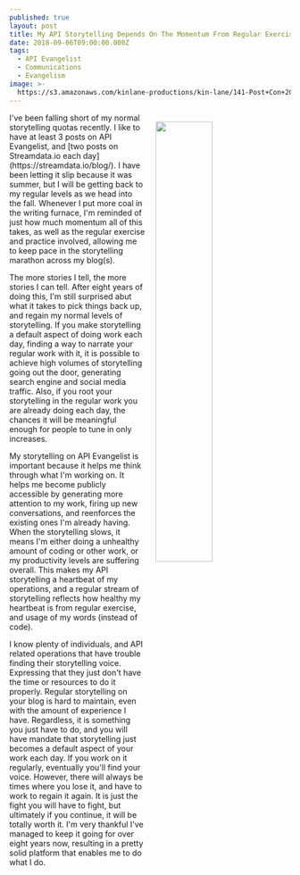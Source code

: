 ```yaml
---
published: true
layout: post
title: My API Storytelling Depends On The Momentum From Regular Exercise And Practice
date: 2018-09-06T09:00:00.000Z
tags:
  - API Evangelist
  - Communications
  - Evangelism
image: >-
  https://s3.amazonaws.com/kinlane-productions/kin-lane/141-Post+Con+2018-Speakers.jpg
---
```

<p><img src="{{ page.image }}" width="45%" align="right" style="padding: 15px;" /></p>I've been falling short of my normal storytelling quotas recently. I like to have at least 3 posts on API Evangelist, and [two posts on Streamdata.io each day](https://streamdata.io/blog/). I have been letting it slip because it was summer, but I will be getting back to my regular levels as we head into the fall. Whenever I put more coal in the writing furnace, I'm  reminded of just how much momentum all of this takes, as well as the regular exercise and practice involved, allowing me to keep pace in the storytelling marathon across my blog(s).

The more stories I tell, the more stories I can tell. After eight years of doing this, I'm still surprised abut what it takes to pick things back up, and regain my normal levels of storytelling. If you make storytelling a default aspect of doing work each day, finding a way to narrate your regular work with it, it is possible to achieve high volumes of storytelling going out the door, generating search engine and social media traffic. Also, if you root your storytelling in the regular work you are already doing each day, the chances it will be meaningful enough for people to tune in only increases.

My storytelling on API Evangelist is important because it helps me think through what I'm working on. It helps me become publicly accessible by generating more attention to my work, firing up new conversations, and reenforces the existing ones I'm already having. When the storytelling slows, it means I'm either doing a unhealthy amount of coding or other work, or my productivity levels are suffering overall. This makes my API storytelling a heartbeat of my operations, and a regular stream of storytelling reflects how healthy my heartbeat is from regular exercise, and usage of my words (instead of code).

I know plenty of individuals, and API related operations that have trouble finding their storytelling voice. Expressing that they just don't have the time or resources to do it properly. Regular storytelling on your blog is hard to maintain, even with the amount of experience I have. Regardless, it is something you just have to do, and you will have mandate that storytelling just becomes a default aspect of your work each day. If you work on it regularly, eventually you'll find your voice. However, there will always be times where you lose it, and have to work to regain it again. It is just the fight you will have to fight, but ultimately if you continue, it will be totally worth it. I'm very thankful I've managed to keep it going for over eight years now, resulting in a pretty solid platform that enables me to do what I do.
